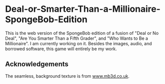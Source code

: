 # Deal-or-Smarter-Than-a-Millionaire-SpongeBob-Edition
This is the web version of the SpongeBob edition of a fusion of "Deal or No Deal", "Are You Smarter Than a Fifth Grader", and "Who Wants to Be a Millionaire". I am currently working on it. Besides the images, audio, and borrowed software, this game will entirely be my work.

Acknowledgements
----------------

The seamless, background texture is from www.mb3d.co.uk.